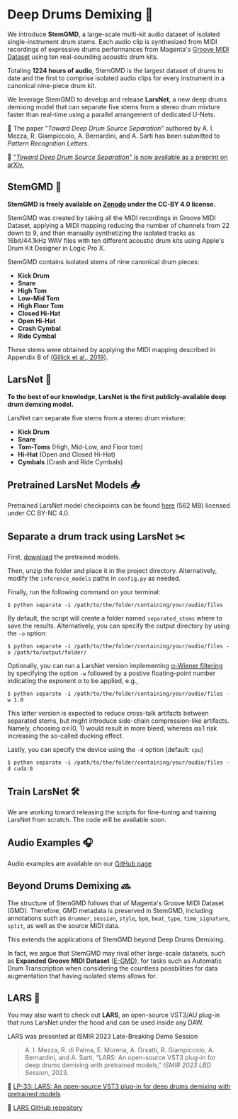 # Deep Drums Demixing 🥁

We introduce **StemGMD**, a large-scale multi-kit audio dataset of isolated single-instrument drum stems. Each audio clip is synthesized from MIDI recordings of expressive drums performances from Magenta's [Groove MIDI Dataset](https://magenta.tensorflow.org/datasets/groove) using ten real-sounding acoustic drum kits. 

Totaling **1224 hours of audio**, StemGMD is the largest dataset of drums to date and the first to comprise isolated audio clips for every instrument in a canonical nine-piece drum kit.

We leverage StemGMD to develop and release **LarsNet**, a new deep drums demixing model that can separate five stems from a stereo drum mixture faster than real-time using a parallel arrangement of dedicated U-Nets.

📝 The paper "_Toward Deep Drum Source Separation_" authored by A. I. Mezza, R. Giampiccolo, A. Bernardini, and A. Sarti has been submitted to *Pattern Recognition Letters*.

📍 ["_Toward Deep Drum Source Separation_" is now available as a preprint on arXiv.](https://arxiv.org/abs/2312.09663)

## StemGMD 🎵
**StemGMD is freely available on [Zenodo](https://zenodo.org/records/7860223) under the CC-BY 4.0 license.**

StemGMD was created by taking all the MIDI recordings in Groove MIDI Dataset, applying a MIDI mapping reducing the number of channels from 22 down to 9, and then manually synthetizing the isolated tracks as 16bit/44.1kHz WAV files with ten different acoustic drum kits using Apple's Drum Kit Designer in Logic Pro X.

StemGMD contains isolated stems of nine canonical drum pieces:
- **Kick Drum**
- **Snare**
- **High Tom**
- **Low-Mid Tom**
- **High Floor Tom**
- **Closed Hi-Hat**
- **Open Hi-Hat**
- **Crash Cymbal**
- **Ride Cymbal**

These stems were obtained by applying the MIDI mapping described in Appendix B of [(Gillick et al., 2019)](https://arxiv.org/abs/1905.06118).

## LarsNet 🥁

**To the best of our knowledge, LarsNet is the first publicly-available deep drum demxing model.**

LarsNet can separate five stems from a stereo drum mixture:
- **Kick Drum**
- **Snare**
- **Tom-Toms** (High, Mid-Low, and Floor tom)
- **Hi-Hat** (Open and Closed Hi-Hat)
- **Cymbals** (Crash and Ride Cymbals)

## Pretrained LarsNet Models 📥 

Pretrained LarsNet model checkpoints can be found [here](https://drive.google.com/uc?id=1U8-5924B1ii1cjv9p0MTPzayb00P4qoL&export=download) (562 MB) licensed under CC BY-NC 4.0.

## Separate a drum track using LarsNet ✂️

First, [download](https://drive.google.com/uc?id=1U8-5924B1ii1cjv9p0MTPzayb00P4qoL&export=download) the pretrained models.   

Then, unzip the folder and place it in the project directory. Alternatively, modify the `inference_models` paths in `config.py` as needed.

Finally, run the following command on your terminal:

`$ python separate -i /path/to/the/folder/containing/your/audio/files` 

By default, the script will create a folder named `separated_stems` where to save the results. Alternatively, you can specify the output directory by using the `-o` option:

`$ python separate -i /path/to/the/folder/containing/your/audio/files -o /path/to/output/folder/` 

Optionally, you can run a LarsNet version implementing [α-Wiener filtering](https://doi.org/10.1109/ICASSP.2015.7177973) by specifying the option `-w` followed by a postive floating-point number indicating the exponent α to be applied, e.g., 

`$ python separate -i /path/to/the/folder/containing/your/audio/files -w 1.0` 

This latter version is expected to reduce cross-talk artifacts between separated stems, but might introduce side-chain compression-like artifacts. Namely, choosing α∊(0, 1) would result in more bleed, whereas α≥1 risk increasing the so-called ducking effect.

Lastly, you can specify the device using the `-d` option (default: `cpu`)

`$ python separate -i /path/to/the/folder/containing/your/audio/files -d cuda:0` 

## Train LarsNet 🛠️

We are working toward releasing the scripts for fine-tuning and training LarsNet from scratch. The code will be available soon.

## Audio Examples 🎧
Audio examples are available on our [GitHub page](https://polimi-ispl.github.io/larsnet/)

## Beyond Drums Demixing 🔜
The structure of StemGMD follows that of Magenta's Groove MIDI Dataset (GMD). Therefore, GMD metadata is preserved in StemGMD, including annotations such as `drummer`, `session`, `style`, `bpm`, `beat_type`, `time_signature`, `split`, as well as the source MIDI data. 

This extends the applications of StemGMD beyond Deep Drums Demixing.

In fact, we argue that StemGMD may rival other large-scale datasets, such as **Expanded Groove MIDI Dataset** ([E-GMD](https://arxiv.org/abs/2004.00188)), for tasks such as Automatic Drum Transcription when considering the countless possbilities for data augmentation that having isolated stems allows for.

## LARS 🔌

You may also want to check out **LARS**, an open-source VST3/AU plug-in that runs LarsNet under the hood and can be used inside any DAW.

LARS was presented at ISMIR 2023 Late-Breaking Demo Session
> A. I. Mezza, R. di Palma, E. Morena, A. Orsatti, R. Giampiccolo, A. Bernardini, and A. Sarti, "LARS: An open-source VST3 plug-in for deep drums demixing with pretrained models," _ISMIR 2023 LBD Session_, 2023.

:pencil: [LP-33: LARS: An open-source VST3 plug-in for deep drums demixing with pretrained models](https://ismir2023program.ismir.net/lbd_349.html)

:link: [LARS GitHub repository](https://github.com/EdoardoMor/LARS)
